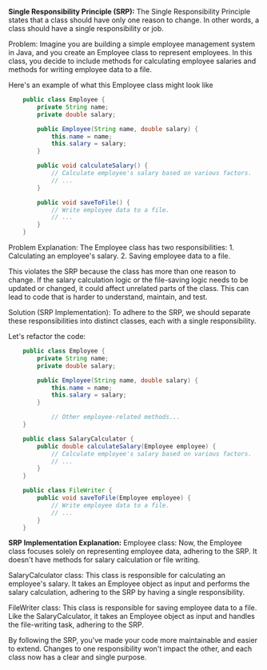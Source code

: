 **Single Responsibility Principle (SRP):**
The Single Responsibility Principle states that a class should have only one reason to change.
In other words, a class should have a single responsibility or job.

Problem:
Imagine you are building a simple employee management system in Java, and you create an Employee class to represent employees.
In this class, you decide to include methods for calculating employee salaries and methods for writing employee data to a file.

Here's an example of what this Employee class might look like

```java
    public class Employee {
        private String name;
        private double salary;

        public Employee(String name, double salary) {
            this.name = name;
            this.salary = salary;
        }

        public void calculateSalary() {
            // Calculate employee's salary based on various factors.
            // ...
        }

        public void saveToFile() {
            // Write employee data to a file.
            // ...
        }
    }
```

Problem Explanation:
The Employee class has two responsibilities: 1. Calculating an employee's salary. 2. Saving employee data to a file.

This violates the SRP because the class has more than one reason to change. If the salary calculation logic or the file-saving logic needs to be updated or changed, it could affect unrelated parts of the class. This can lead to code that is harder to understand, maintain, and test.

Solution (SRP Implementation):
To adhere to the SRP, we should separate these responsibilities into distinct classes, each with a single responsibility.

Let's refactor the code:

```java
    public class Employee {
        private String name;
        private double salary;

        public Employee(String name, double salary) {
            this.name = name;
            this.salary = salary;
        }

            // Other employee-related methods...
    }

    public class SalaryCalculator {
        public double calculateSalary(Employee employee) {
            // Calculate employee's salary based on various factors.
            // ...
        }
    }

    public class FileWriter {
        public void saveToFile(Employee employee) {
            // Write employee data to a file.
            // ...
        }
    }
```

**SRP Implementation Explanation:**
Employee class: Now, the Employee class focuses solely on representing employee data, adhering to the SRP.
It doesn't have methods for salary calculation or file writing.

SalaryCalculator class: This class is responsible for calculating an employee's salary. It takes an Employee
object as input and performs the salary calculation, adhering to the SRP by having a single responsibility.

FileWriter class: This class is responsible for saving employee data to a file. Like the SalaryCalculator,
it takes an Employee object as input and handles the file-writing task, adhering to the SRP.

By following the SRP, you've made your code more maintainable and easier to extend. Changes to one responsibility
won't impact the other, and each class now has a clear and single purpose.
